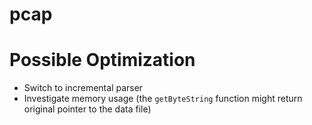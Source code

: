 # pcap

# Possible Optimization 
* Switch to incremental parser  
* Investigate memory usage (the `getByteString` function might return
  original pointer to the data file)
